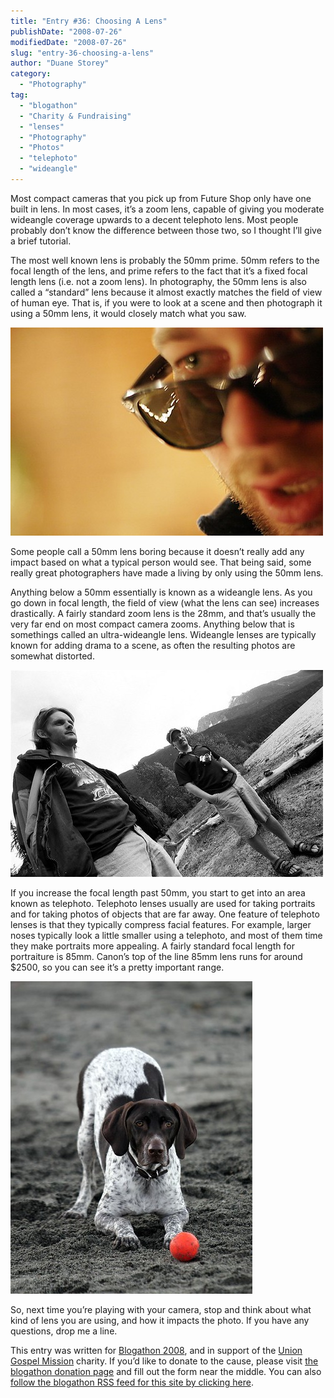 ```yaml
---
title: "Entry #36: Choosing A Lens"
publishDate: "2008-07-26"
modifiedDate: "2008-07-26"
slug: "entry-36-choosing-a-lens"
author: "Duane Storey"
category:
  - "Photography"
tag:
  - "blogathon"
  - "Charity & Fundraising"
  - "lenses"
  - "Photography"
  - "Photos"
  - "telephoto"
  - "wideangle"
---
```


Most compact cameras that you pick up from Future Shop only have one built in lens. In most cases, it’s a zoom lens, capable of giving you moderate wideangle coverage upwards to a decent telephoto lens. Most people probably don’t know the difference between those two, so I thought I’ll give a brief tutorial.

The most well known lens is probably the 50mm prime. 50mm refers to the focal length of the lens, and prime refers to the fact that it’s a fixed focal length lens (i.e. not a zoom lens). In photography, the 50mm lens is also called a “standard” lens because it almost exactly matches the field of view of human eye. That is, if you were to look at a scene and then photograph it using a 50mm lens, it would closely match what you saw.

[![50mm Lens](_images/entry-36-choosing-a-lens-1.jpg)](http://flickr.com/photos/duanestorey/364154313/)

Some people call a 50mm lens boring because it doesn’t really add any impact based on what a typical person would see. That being said, some really great photographers have made a living by only using the 50mm lens.

Anything below a 50mm essentially is known as a wideangle lens. As you go down in focal length, the field of view (what the lens can see) increases drastically. A fairly standard zoom lens is the 28mm, and that’s usually the very far end on most compact camera zooms. Anything below that is somethings called an ultra-wideangle lens. Wideangle lenses are typically known for adding drama to a scene, as often the resulting photos are somewhat distorted.

![Wideangle Lens](_images/entry-36-choosing-a-lens-2.jpg)

If you increase the focal length past 50mm, you start to get into an area known as telephoto. Telephoto lenses usually are used for taking portraits and for taking photos of objects that are far away. One feature of telephoto lenses is that they typically compress facial features. For example, larger noses typically look a little smaller using a telephoto, and most of them time they make portraits more appealing. A fairly standard focal length for portraiture is 85mm. Canon’s top of the line 85mm lens runs for around $2500, so you can see it’s a pretty important range.

![Telephoto Photo](_images/entry-36-choosing-a-lens-3.jpg)

So, next time you’re playing with your camera, stop and think about what kind of lens you are using, and how it impacts the photo. If you have any questions, drop me a line.

This entry was written for [Blogathon 2008](http://www.migratorynerd.com/tag/blogathon), and in support of the [Union Gospel Mission](http://ugm.ca) charity. If you’d like to donate to the cause, please visit [the blogathon donation page](http://miss604.com/blogathon) and fill out the form near the middle. You can also [follow the blogathon RSS feed for this site by clicking here](http://www.migratorynerd.com/tag/blogathon/feed).